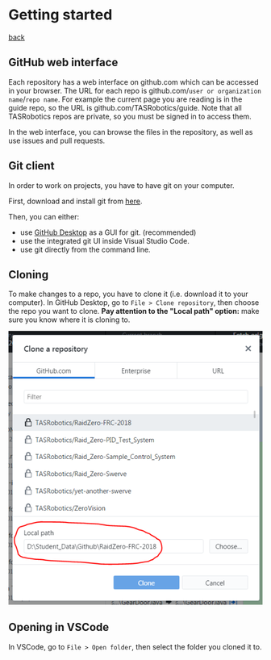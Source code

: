 # Getting started

[back](README.md)

## GitHub web interface

Each repository has a web interface on github.com which can be accessed in your browser. The URL for each repo is github.com/`user or organization name`/`repo name`. For example the current page you are reading is in the guide repo, so the URL is github.com/TASRobotics/guide. Note that all TASRobotics repos are private, so you must be signed in to access them.

In the web interface, you can browse the files in the repository, as well as use issues and pull requests.

## Git client

In order to work on projects, you have to have git on your computer.

First, download and install git from [here](https://git-scm.com/downloads).

Then, you can either:
- use [GitHub Desktop](https://desktop.github.com) as a GUI for git. (recommended)
- use the integrated git UI inside Visual Studio Code.
- use git directly from the command line.

## Cloning

To make changes to a repo, you have to clone it (i.e. download it to your computer). In GitHub Desktop, go to `File > Clone repository`, then choose the repo you want to clone. **Pay attention to the "Local path" option:** make sure you know where it is cloning to.

![](img/cloning.png)

## Opening in VSCode

In VSCode, go to `File > Open folder`, then select the folder you cloned it to.
